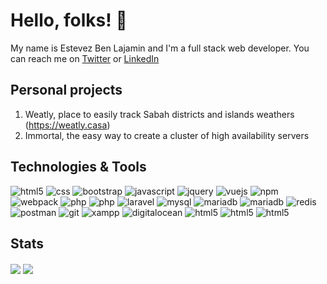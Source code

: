 # Hello, folks! 👋

My name is Estevez Ben Lajamin and I'm a full stack web developer.
You can reach me on [Twitter](https://twitter.com/mossy_moo) or [LinkedIn](https://www.linkedin.com/in/estevez-ben-lajamin-15ba8b1aa/)

## Personal projects
1. Weatly, place to easily track Sabah districts and islands weathers (https://weatly.casa)
2. Immortal, the easy way to create a cluster of high availability servers


## Technologies & Tools

<p>
  <img alt="html5" src="https://img.shields.io/badge/-HTML5-E34F26?style=flat-square&logo=html5&logoColor=white" />
  <img alt="css" src="https://img.shields.io/badge/CSS-239120?&style=flat-square&logo=css3&logoColor=white" />
  <img alt="bootstrap" src="https://img.shields.io/badge/Bootstrap-563D7C?style=flat-square&logo=bootstrap&logoColor=white" />
  <img alt="javascript" src="https://img.shields.io/badge/JavaScript-F7DF1E?style=flat-square&logo=javascript&logoColor=black" />
  <img alt="jquery" src="https://img.shields.io/badge/jQuery-0769AD?style=flat-square&logo=jquery&logoColor=white" />
  <img alt="vuejs" src="https://img.shields.io/badge/Vue.js-35495E?style=flat-square&logo=vuedotjs&logoColor=4FC08D" />
  <img alt="npm" src="https://img.shields.io/badge/npm-CB3837?style=flat-square&logo=npm&logoColor=white" />
  <img alt="webpack" src="https://img.shields.io/badge/-Webpack-8DD6F9?style=flat-square&logo=webpack&logoColor=white" />
  <img alt="php" src="https://img.shields.io/badge/PHP-777BB4?style=flat-square&logo=php&logoColor=white" />
  <img alt="php" src="https://img.shields.io/badge/Go-00ADD8?style=flat-square&logo=go&logoColor=white" />
  <img alt="laravel" src="https://img.shields.io/badge/Laravel-FF2D20?style=flat-square&logo=laravel&logoColor=white" />
  <img alt="mysql" src="https://img.shields.io/badge/MySQL-00000F?style=flat-square&logo=mysql&logoColor=white" />
  <img alt="mariadb" src="https://img.shields.io/badge/MariaDB-003545?style=flat-square&logo=mariadb&logoColor=white" />
  <img alt="mariadb" src="https://img.shields.io/badge/MongoDB-4EA94B?style=flat-square&logo=mongodb&logoColor=white" />
  <img alt="redis" src="https://img.shields.io/badge/redis-%23DD0031.svg?&style=flat-square&logo=redis&logoColor=white" />
  <img alt="postman" src="https://img.shields.io/badge/Postman-FF6C37?style=flat-square&logo=Postman&logoColor=white" />
  <img alt="git" src="https://img.shields.io/badge/Git-F05032?style=flat-square&logo=git&logoColor=white" />
  <img alt="xampp" src="https://img.shields.io/badge/Xampp-F37623?style=flat-square&logo=xampp&logoColor=white" />
  <img alt="digitalocean" src="https://img.shields.io/badge/Digital_Ocean-0080FF?style=flat-square&logo=DigitalOcean&logoColor=white" />
  <img alt="html5" src="https://img.shields.io/badge/Amazon_AWS-232F3E?style=flat-square&logo=amazon-aws&logoColor=white" />
  <img alt="html5" src="https://img.shields.io/badge/Ubuntu-E95420?style=flat-square&logo=ubuntu&logoColor=white" />
  <img alt="html5" src="https://img.shields.io/badge/Windows-0078D6?style=flat-square&logo=windows&logoColor=white" />
</p>

<!--
**mossymoo/mossymoo** is a ✨ _special_ ✨ repository because its `README.md` (this file) appears on your GitHub profile.

Here are some ideas to get you started:

- 🔭 I’m currently working on ...
- 🌱 I’m currently learning ...
- 👯 I’m looking to collaborate on ...
- 🤔 I’m looking for help with ...
- 💬 Ask me about ...
- 📫 How to reach me: ...
- 😄 Pronouns: ...
- ⚡ Fun fact: ...
-->

## Stats
<img align="center" src="https://github-readme-stats.vercel.app/api/top-langs/?username=mossymoo&theme=radical&langs_count=3" /> <img align="center" src="https://github-readme-stats.vercel.app/api?username=mossymoo&show_icons=true&theme=radical" />

<!--
**[![Readme Card](https://github-readme-stats.vercel.app/api/pin/?username=mossymoo&repo=simplephplistener)](https://github.com/mossymoo/simplephplistener)
-->


